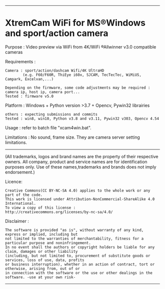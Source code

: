 -------------------------------------------------------------------------------------------------------------
#			XtremCam WiFi for MS®Windows and sport/action camera

Purpose :	Video preview via WiFi from 4K/WiFi ®Allwinner v3.0 compatible cameras

Requirements :

	Camera : sport/action/dashcam Wifi/4K UltraHD
			(e.g. F60/F60R, ThiEye i60x, SJCAM, TecTecTec, WiMiUS, Campark, Excelvan,...)
	
	Depending on the firmware, some code adjustments may be required : camera ip, host ip, camera port...
	Tested : firmware v5.0
	
Platform :  Windows + Python version >3.7 + Opencv, Pywin32 librairies
	
	others : expecting submissions and commits
	Tested : win8, win10, Python v3.8 and v3.11, Pywin32 v303, Opencv 4.54

Usage :  refer to batch file "xcam4win.bat".
  
Limitations : No sound, frame size. They are camera server setting limitations.
  
-------------------------------------------------------------------------------------------------------------
	
  (All trademarks, logos and brand names are the property of their respective owners.
  All company, product and service names are for identification purposes only.
  Use of these names,trademarks and brands does not imply endorsement.)
  
Licence:
 
	Creative Commons(CC BY-NC-SA 4.0) applies to the whole work or any part of the code.
	This work is licensed under Attribution-NonCommercial-ShareAlike 4.0 International.
	To view a copy of this license : http://creativecommons.org/licenses/by-nc-sa/4.0/
	

Disclaimer :

	The software is provided "as is", without warranty of any kind, express or implied, including but
	not limited to the warranties of merchantability, fitness for a particular purpose and noninfringement.
	In no event shall the authors or copyright holders be liable for any claim, damages or other liability
	(including, but not limited to, procurement of substitute goods or services, loss of use, data, profits
	or business interruption), whether in an action of contract, tort or otherwise, arising from, out of or
	in connection with the software or the use or other dealings in the software. -use at your own risk-
-------------------------------------------------------------------------------------------------------------
